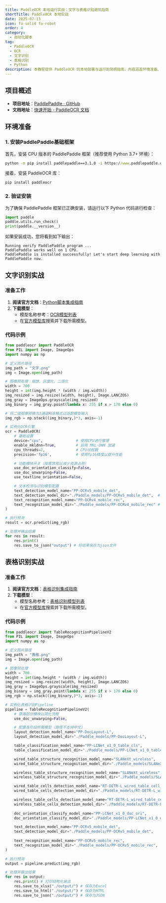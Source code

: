 ```yaml
---
title: PaddleOCR 本地运行实战：文字与表格识别避坑指南
shortTitle: PaddleOCR 本地实战
date: 2025-07-13
icon: fa-solid fa-robot
order: 4
category:
  - 自动化脚本
tag:
  - PaddleOCR
  - OCR
  - 文字识别
  - 表格识别
  - Python
description: 本教程提供 PaddleOCR 的本地部署与运行的简明指南，内容涵盖环境准备、模型下载、文字识别与表格识别的 Python 代码实战，帮助开发者快速上手并避免常见问题。
---
```


## 项目概述

- **项目地址**：[PaddlePaddle · GitHub](https://github.com/PaddlePaddle)
- **文档地址**：[快速开始 - PaddleOCR 文档](https://paddlepaddle.github.io/PaddleOCR/latest/quick_start.html)

## 环境准备

### 1. 安装PaddlePaddle基础框架

首先，安装 CPU 版本的 PaddlePaddle 框架（推荐使用 Python 3.7+ 环境）：

```bat
python -m pip install paddlepaddle==3.1.0 -i https://www.paddlepaddle.org.cn/packages/stable/cpu/
```

接着，安装 PaddleOCR 库：

```bat
pip install paddleocr
```

### 2. 验证安装

为了确保 PaddlePaddle 框架已正确安装，请运行以下 Python 代码进行检查：

```python
import paddle
paddle.utils.run_check()
print(paddle.__version__)
```

如果安装成功，您将看到如下输出：

```
Running verify PaddlePaddle program ...
PaddlePaddle works well on 1 CPU.
PaddlePaddle is installed successfully! Let's start deep learning with PaddlePaddle now.
```

## 文字识别实战

### 准备工作

1.  **阅读官方文档**：[Python脚本集成指南](https://paddlepaddle.github.io/PaddleOCR/latest/version3.x/pipeline_usage/OCR.html#22-python)
2.  **下载模型**：
    *   模型名称参考：[OCR模型列表](https://paddlepaddle.github.io/PaddleOCR/latest/version3.x/pipeline_usage/OCR.html#1-ocr)
    *   在[官方模型库](https://aistudio.baidu.com/modelsoverview)搜索并下载所需模型。

### 代码示例

```python
from paddleocr import PaddleOCR
from PIL import Image, ImageOps
import numpy as np

# 定义图片路径
img_path = "文字.png"
img = Image.open(img_path)

# 图像预处理：缩放、灰度化、二值化
width = 700
height = int(img.height * (width / img.width))
img_resized = img.resize((width, height), Image.LANCZOS)
img_gray = ImageOps.grayscale(img_resized)
img_binary = img_gray.point(lambda x: 255 if x > 170 else 0)

# 将二值图像转换为3通道RGB格式以适配模型输入
img_rgb = np.stack((img_binary,)*3, axis=-1)

# 实例化OCR引擎
ocr = PaddleOCR(
    # 基础设置
    device="cpu",               # 使用CPU进行推理
    enable_mkldnn=True,         # 启用 MKL-DNN 加速
    cpu_threads=2,              # CPU线程数
    precision='fp16',           # 使用fp16精度以提升性能

    # 功能模块开关（按需禁用以减少资源占用）
    use_doc_orientation_classify=False,
    use_doc_unwarping=False,
    use_textline_orientation=False,

    # 文本检测与识别模型配置
    text_detection_model_name="PP-OCRv5_mobile_det",
    text_detection_model_dir="./Paddle_models/PP-OCRv5_mobile_det",  # 检测模型路径（不支持中文）
    text_recognition_model_name="PP-OCRv4_mobile_rec",
    text_recognition_model_dir="./Paddle_models/PP-OCRv4_mobile_rec" # 识别模型路径（不支持中文）
)

# 执行预测
result = ocr.predict(img_rgb)

# 处理并输出结果
for res in result:
    res.print()
    res.save_to_json("output") # 将结果保存为json文件
```

## 表格识别实战

### 准备工作

1.  **阅读官方文档**：[表格识别集成指南](https://paddlepaddle.github.io/PaddleOCR/latest/version3.x/pipeline_usage/table_recognition_v2.html#22-python)
2.  **下载模型**：
    *   模型名称参考：[表格识别模型列表](https://paddlepaddle.github.io/PaddleOCR/latest/version3.x/pipeline_usage/table_recognition_v2.html#1-v2)
    *   在[官方模型库](https://aistudio.baidu.com/modelsoverview)搜索并下载所需模型。

### 代码示例

```python
from paddleocr import TableRecognitionPipelineV2
from PIL import Image, ImageOps
import numpy as np

# 定义图片路径
img_path = "表格.png"
img = Image.open(img_path)

# 图像预处理
width = 700
height = int(img.height * (width / img.width))
img_resized = img.resize((width, height), Image.LANCZOS)
img_gray = ImageOps.grayscale(img_resized)
img_binary = img_gray.point(lambda x: 255 if x > 170 else 0)
img_rgb = np.stack((img_binary,)*3, axis=-1)

# 实例化表格识别Pipeline
pipeline = TableRecognitionPipelineV2(
    # 禁用部分模块以简化流程
    use_doc_unwarping=False,

    # 配置各阶段所需模型（路径不支持中文）
    layout_detection_model_name="PP-DocLayout-L",
    layout_detection_model_dir="./Paddle_models/PP-DocLayout-L",

    table_classification_model_name="PP-LCNet_x1_0_table_cls",
    table_classification_model_dir="./Paddle_models/PP-LCNet_x1_0_table_cls",

    wired_table_structure_recognition_model_name="SLANeXt_wireless",
    wired_table_structure_recognition_model_dir="./Paddle_models/SLANeXt_wireless",

    wireless_table_structure_recognition_model_name="SLANeXt_wireless",
    wireless_table_structure_recognition_model_dir="./Paddle_models/SLANeXt_wireless",

    wired_table_cells_detection_model_name="RT-DETR-L_wired_table_cell_det",
    wired_table_cells_detection_model_dir="./Paddle_models/RT-DETR-L_wired_table_cell_det",

    wireless_table_cells_detection_model_name="RT-DETR-L_wired_table_cell_det",
    wireless_table_cells_detection_model_dir="./Paddle_models/RT-DETR-L_wired_table_cell_det",
    
    doc_orientation_classify_model_name="PP-LCNet_x1_0_doc_ori",
    doc_orientation_classify_model_dir="./Paddle_models/PP-LCNet_x1_0_doc_ori",

    text_detection_model_name="PP-OCRv5_mobile_det",
    text_detection_model_dir="./Paddle_models/PP-OCRv5_mobile_det",
    
    text_recognition_model_name="PP-OCRv5_mobile_rec",
    text_recognition_model_dir="./Paddle_models/PP-OCRv5_mobile_rec",
)

# 执行预测
output = pipeline.predict(img_rgb)

# 处理并输出结果
for res in output:
    res.print() # 打印结构化输出
    res.save_to_xlsx("./output/") # 保存为Excel
    res.save_to_html("./output/") # 保存为HTML
    res.save_to_json("./output/") # 保存为JSON
```